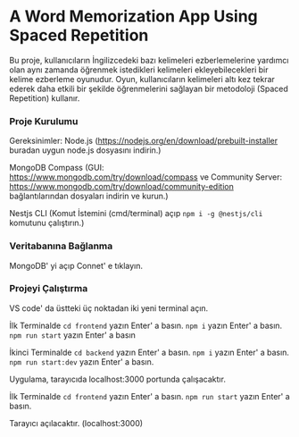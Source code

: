 # A Word Memorization App Using Spaced Repetition

Bu proje, kullanıcıların İngilizcedeki bazı kelimeleri ezberlemelerine yardımcı olan aynı zamanda öğrenmek istedikleri kelimeleri ekleyebilecekleri bir kelime ezberleme oyunudur. Oyun, kullanıcıların kelimeleri altı kez tekrar ederek daha etkili bir şekilde öğrenmelerini sağlayan bir metodoloji (Spaced Repetition) kullanır.

### Proje Kurulumu

Gereksinimler:
Node.js (https://nodejs.org/en/download/prebuilt-installer buradan uygun node.js dosyasını indirin.)

MongoDB Compass 
(GUI: https://www.mongodb.com/try/download/compass ve Community Server: https://www.mongodb.com/try/download/community-edition 
bağlantılarından dosyaları indirin ve kurun.)

Nestjs CLI
(Komut İstemini (cmd/terminal) açıp `npm i -g @nestjs/cli` komutunu çalıştırın.)

### Veritabanına Bağlanma
MongoDB' yi açıp Connet' e tıklayın.

### Projeyi Çalıştırma

VS code' da üstteki üç noktadan iki yeni terminal açın.

İlk Terminalde `cd frontend` yazın Enter' a basın.
`npm i` yazın Enter' a basın.
`npm run start` yazın Enter' a basın

İkinci Terminalde `cd backend` yazın Enter' a basın.
`npm i` yazın Enter' a basın.
`npm run start:dev` yazın Enter' a basın.

Uygulama, tarayıcıda localhost:3000 portunda çalışacaktır.

İlk Terminalde `cd frontend` yazın Enter' a basın.
`npm run start` yazın Enter' a basın.

Tarayıcı açılacaktır. (localhost:3000)
